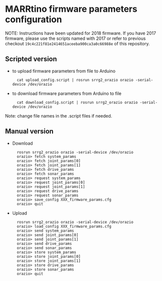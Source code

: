 # MARRtino firmware parameters configuration #

NOTE: Instructions have been updated for 2018 firmware. 
If you have 2017 firmware, please use the scripts named with 2017
or refer to previous checkout ```19c4c221f81e2414651aceeba900ca3a0c66988e``` of this repository.

## Scripted version ##


* to upload firmware parameters from file to Arduino


        cat upload_config.script | rosrun srrg2_orazio orazio -serial-device /dev/orazio 


* to download firmware parameters from Arduino to file


        cat download_config.script | rosrun srrg2_orazio orazio -serial-device /dev/orazio 



Note: change file names in the .script files if needed.



## Manual version ##


* Download

        rosrun srrg2_orazio orazio -serial-device /dev/orazio
        orazio> fetch system_params
        orazio> fetch joint_params[0]
        orazio> fetch joint_params[1]
        orazio> fetch drive_params
        orazio> fetch sonar_params
        orazio> request system_params
        orazio> request joint_params[0]
        orazio> request joint_params[1]
        orazio> request drive_params
        orazio> request sonar_params
        orazio> save_config XXX_firmware_params.cfg
        orazio> quit


* Upload

        rosrun srrg2_orazio orazio -serial-device /dev/orazio
        orazio> load_config XXX_firmware_params.cfg
        orazio> send system_params
        orazio> send joint_params[0]
        orazio> send joint_params[1]
        orazio> send drive_params
        orazio> send sonar_params
        orazio> store system_params
        orazio> store joint_params[0]
        orazio> store joint_params[1]
        orazio> store drive_params
        orazio> store sonar_params
        orazio> quit


